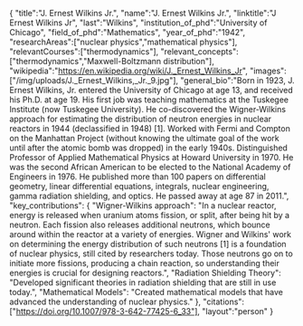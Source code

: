 {
    "title":"J. Ernest Wilkins Jr.",
    "name":"J. Ernest Wilkins Jr.",
    "linktitle":"J Ernest Wilkins Jr",
    "last":"Wilkins",
    "institution_of_phd":"University of Chicago",
    "field_of_phd":"Mathematics",
    "year_of_phd":"1942",
    "researchAreas":["nuclear physics","mathematical physics"],
    "relevantCourses":["thermodynamics"],
    "relevant_concepts":["thermodynamics","Maxwell-Boltzmann distribution"],
    "wikipedia":"https://en.wikipedia.org/wiki/J._Ernest_Wilkins_Jr",
    "images": ["/img/uploads/J._Ernest_Wilkins,_Jr._9.jpg"],
    "general_bio":"Born in 1923, J. Ernest Wilkins, Jr. entered the University of Chicago at age 13, and received his Ph.D. at age 19. His first job was teaching mathematics at the Tuskegee Institute (now Tuskegee University). He co-discovered the Wigner-Wilkins approach for estimating the distribution of neutron energies in nuclear reactors in 1944 (declassified in 1948) [1]. Worked with Fermi and Compton on the Manhattan Project (without knowing the ultimate goal of the work until after the atomic bomb was dropped) in the early 1940s. Distinguished Professor of Applied Mathematical Physics at Howard University in 1970. He was the second African American to be elected to the National Academy of Engineers in 1976. He published more than 100 papers on differential geometry, linear differential equations, integrals, nuclear engineering, gamma radiation shielding, and optics. He passed away at age 87 in 2011.",
    "key_contributions":
        {
            "Wigner-Wilkins approach": "In a nuclear reactor, energy is released when uranium atoms fission, or split, after being hit by a neutron. Each fission also releases additional neutrons, which bounce around within the reactor at a variety of energies. Wigner and Wilkins' work on determining the energy distribution of such neutrons [1] is a foundation of nuclear physics, still cited by researchers today. Those neutrons go on to initiate more fissions, producing a chain reaction, so understanding their energies is crucial for designing reactors.", 
            "Radiation Shielding Theory": "Developed significant theories in radiation shielding that are still in use today.",
            "Mathematical Models": "Created mathematical models that have advanced the understanding of nuclear physics."
        },
    "citations":["https://doi.org/10.1007/978-3-642-77425-6_33"],
    "layout":"person"
}
